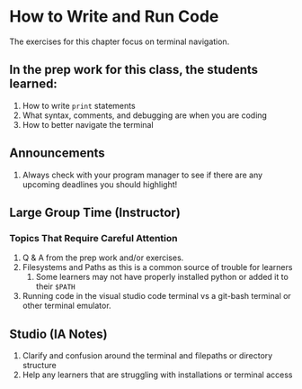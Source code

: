 # How to Write and Run Code

The exercises for this chapter focus on terminal navigation.

## In the prep work for this class, the students learned:

1. How to write `print` statements
1. What syntax, comments, and debugging are when you are coding
1. How to better navigate the terminal

## Announcements
1. Always check with your program manager to see if there are any upcoming deadlines you should highlight!

## Large Group Time (Instructor)

### Topics That Require Careful Attention
1. Q & A from the prep work and/or exercises.
1. Filesystems and Paths as this is a common source of trouble for learners
   1. Some learners may not have properly installed python or added it to their `$PATH`
1. Running code in the visual studio code terminal vs a git-bash terminal or other terminal emulator.

## Studio (IA Notes)
1. Clarify and confusion around the terminal and filepaths or directory structure
1. Help any learners that are struggling with installations or terminal access